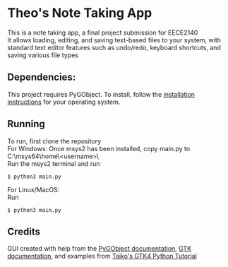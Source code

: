 # Theo's Note Taking App 
This is a note taking app, a final project submission for EECE2140  
It allows loading, editing, and saving text-based files to your system, with standard text editor features such as undo/redo, keyboard shortcuts, and saving various file types

## Dependencies:
This project requires PyGObject. To install, follow the [installation instructions](https://gnome.pages.gitlab.gnome.org/pygobject/getting_started.html) for your operating system.

## Running
To run, first clone the repository   
For Windows:
Once msys2 has been installed, copy main.py to C:\msys64\home\\<username\>\  
Run the msys2 terminal and run 
```
$ python3 main.py
```
For Linux/MacOS:  
Run
```
$ python3 main.py
```

## Credits
GUI created with help from the [PyGObject documentation](https://gnome.pages.gitlab.gnome.org/pygobject/index.html), [GTK documentation](https://docs.gtk.org/), and examples from [Taiko's GTK4 Python Tutorial](https://github.com/Taiko2k/GTK4PythonTutorial)
